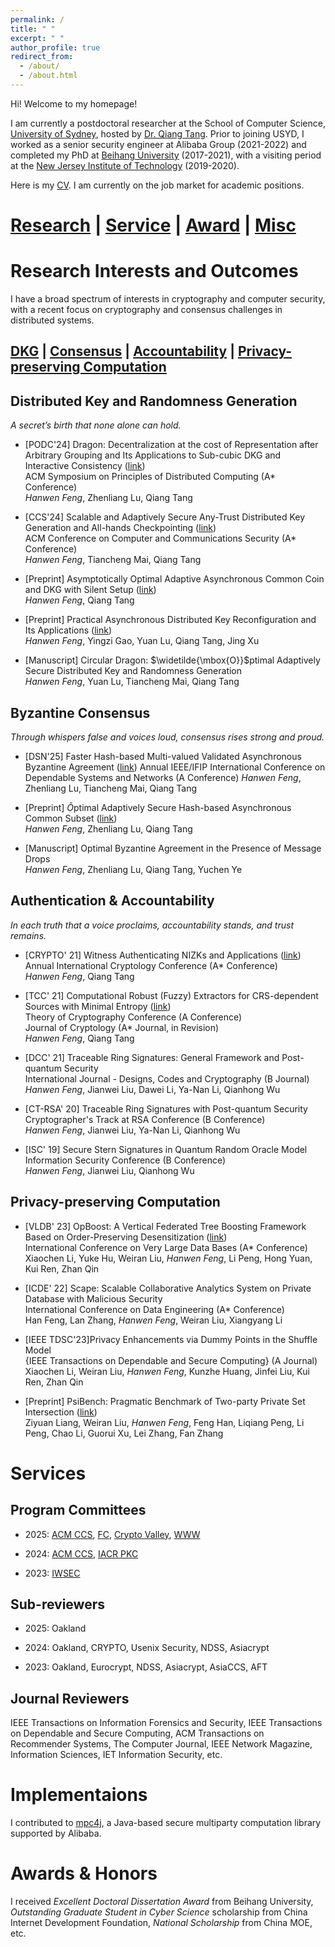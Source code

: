```yaml
---
permalink: /
title: " "
excerpt: " "
author_profile: true
redirect_from: 
  - /about/
  - /about.html
---
```



Hi! Welcome to my homepage!

I am currently a postdoctoral researcher at the School of Computer Science, [University of Sydney](https://www.sydney.edu.au/), hosted by [Dr. Qiang Tang](https://alkistang.github.io/). Prior to joining USYD, I worked as a senior security engineer at Alibaba Group (2021-2022) and completed my PhD at [Beihang University](https://ev.buaa.edu.cn/) (2017-2021), with a visiting period at the [New Jersey Institute of Technology](https://www.njit.edu/) (2019-2020).

Here is my [CV](https://drive.google.com/file/d/1_0m7B9iVUsJsK_cWqAPafldvU1ruXhVF/view?usp=sharing). I am currently on the job market for academic positions. 

# [Research](#research) | [Service](#service) | [Award](#award) | [Misc](#misc) 


Research Interests and Outcomes <a name="research"></a>
======
I have a broad spectrum of interests in cryptography and computer security, with a recent focus on cryptography and consensus challenges in distributed systems. 

## [DKG](#dkg) | [Consensus](#ba) | [Accountability](#account) | [Privacy-preserving Computation](#privacy) 

Distributed Key and Randomness Generation <a name="dkg"></a>
------------------------------
*A secret’s birth that none alone can hold.*

- [PODC'24] Dragon: Decentralization at the cost of Representation after Arbitrary Grouping and Its Applications to Sub-cubic DKG and Interactive Consistency ([link](https://eprint.iacr.org/2024/168.pdf))  
ACM Symposium on Principles of Distributed Computing (A* Conference)  
*Hanwen Feng*, Zhenliang Lu, Qiang Tang

- [CCS'24] Scalable and Adaptively Secure Any-Trust Distributed Key Generation and All-hands Checkpointing ([link](https://eprint.iacr.org/2023/1773.pdf))  
ACM Conference on Computer and Communications Security (A* Conference)  
*Hanwen Feng*, Tiancheng Mai, Qiang Tang

- [Preprint] Asymptotically Optimal Adaptive Asynchronous Common Coin and DKG with Silent Setup ([link](https://eprint.iacr.org/2024/2098))  
*Hanwen Feng*, Qiang Tang 

- [Preprint] Practical Asynchronous Distributed Key Reconfiguration and Its Applications ([link](https://eprint.iacr.org/2025/149))  
*Hanwen Feng*, Yingzi Gao, Yuan Lu, Qiang Tang, Jing Xu

- [Manuscript] Circular Dragon: $\widetilde{\mbox{O}}$ptimal Adaptively Secure Distributed Key and Randomness Generation  
*Hanwen Feng*, Yuan Lu, Tiancheng Mai, Qiang Tang


Byzantine Consensus <a name="ba"></a>
------------------------------
*Through whispers false and voices loud, consensus rises strong and proud.*

- [DSN'25] Faster Hash-based Multi-valued Validated Asynchronous Byzantine Agreement ([link](https://eprint.iacr.org/2024/479)) 
 Annual IEEE/IFIP International Conference on Dependable Systems and Networks (A Conference) 
 *Hanwen Feng*, Zhenliang Lu, Tiancheng Mai, Qiang Tang

- [Preprint] $\widetilde{O}$ptimal Adaptively Secure Hash-based Asynchronous Common Subset ([link](https://eprint.iacr.org/2024/1710))  
*Hanwen Feng*, Zhenliang Lu,  Qiang Tang

- [Manuscript] Optimal Byzantine Agreement in the Presence of Message Drops  
*Hanwen Feng*, Zhenliang Lu,  Qiang Tang, Yuchen Ye

Authentication & Accountability <a name="account"></a>
------------------------------
 *In each truth that a voice proclaims, accountability stands, and trust remains.*

 - [CRYPTO' 21] Witness Authenticating NIZKs and Applications ([link](https://eprint.iacr.org/2023/1276.pdf))  
Annual International Cryptology Conference (A* Conference)  
*Hanwen Feng*, Qiang Tang

 - [TCC' 21] Computational Robust (Fuzzy) Extractors for CRS-dependent Sources with Minimal Entropy ([link](https://eprint.iacr.org/2021/1228.pdf))  
Theory of Cryptography Conference (A Conference)  
Journal of Cryptology (A* Journal, in Revision)  
*Hanwen Feng*, Qiang Tang

 - [DCC' 21] Traceable Ring Signatures: General Framework and Post-quantum Security  
International Journal  - Designs, Codes and Cryptography (B Journal)  
*Hanwen Feng*, Jianwei Liu, Dawei Li, Ya-Nan Li, Qianhong Wu

 
 - [CT-RSA' 20] Traceable Ring Signatures with Post-quantum Security  
 Cryptographer's Track at RSA Conference (B Conference)  
 *Hanwen Feng*, Jianwei Liu, Ya-Nan Li, Qianhong Wu

 - [ISC' 19] Secure Stern Signatures in Quantum Random Oracle Model  
Information Security Conference (B Conference)  
*Hanwen Feng*, Jianwei Liu, Qianhong Wu


Privacy-preserving Computation <a name="privacy"></a>
------------------------------

- [VLDB' 23] OpBoost: A Vertical Federated Tree Boosting Framework Based on Order-Preserving Desensitization ([link](https://arxiv.org/pdf/2210.01318))  
International Conference on Very Large Data Bases (A* Conference)  
Xiaochen Li, Yuke Hu, Weiran Liu, *Hanwen Feng*, Li Peng, Hong Yuan, Kui Ren, Zhan Qin

- [ICDE' 22] Scape: Scalable Collaborative Analytics System on Private Database with Malicious Security   
International Conference on Data Engineering (A* Conference)  
Han Feng, Lan Zhang, *Hanwen Feng*, Weiran Liu, Xiangyang Li

 - [IEEE TDSC'23]Privacy Enhancements via Dummy Points in the Shuffle Model  
{IEEE Transactions on Dependable and Secure Computing} (A Journal)  
Xiaochen Li, Weiran Liu, *Hanwen Feng*, Kunzhe Huang, Jinfei Liu, Kui Ren, Zhan Qin

- [Preprint] PsiBench: Pragmatic Benchmark of Two-party Private Set Intersection ([link](https://eprint.iacr.org/2020/1541))  
Ziyuan Liang, Weiran Liu, *Hanwen Feng*, Feng Han, Liqiang Peng, Li Peng, Chao Li, Guorui Xu, Lei Zhang, Fan Zhang


Services <a name="service"></a>
======

Program Committees
---------------

- 2025: [ACM CCS](https://www.sigsac.org/ccs/CCS2025/program-committee/), [FC](https://fc25.ifca.ai/cfp.html), [Crypto Valley](https://cryptovalleyconference.com/call-for-papers), [WWW](https://www2025.thewebconf.org/)

- 2024: [ACM CCS](https://www.sigsac.org/ccs/CCS2024/organization/prog-committee.html), [IACR PKC](https://pkc.iacr.org/2024/callforpapers.php)

- 2023: [IWSEC](https://www.iwsec.org/2023/cfp.html)

Sub-reviewers
---------------
- 2025: Oakland

- 2024: Oakland, CRYPTO, Usenix Security, NDSS, Asiacrypt

- 2023: Oakland, Eurocrypt, NDSS, Asiacrypt, AsiaCCS, AFT



Journal Reviewers
---------------
IEEE Transactions on Information Forensics and Security, IEEE Transactions on Dependable and Secure Computing,
ACM Transactions on Recommender Systems, The Computer Journal, IEEE Network Magazine, Information Sciences, IET Information Security, etc.



Implementaions <a name="misc"></a>
======
I contributed to [mpc4j](https://github.com/alibaba-edu/mpc4j), a Java-based secure multiparty computation library supported by Alibaba.

Awards & Honors <a name="award"></a>
======
I received *Excellent Doctoral Dissertation Award* from Beihang University, *Outstanding Graduate Student in Cyber Science* scholarship from China Internet Development Foundation, *National Scholarship* from China MOE, etc.

